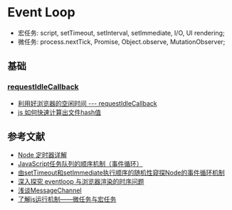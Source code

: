 # Event Loop

- 宏任务: script, setTimeout, setInterval, setImmediate, I/O, UI rendering;
- 微任务: process.nextTick, Promise, Object.observe, MutationObserver;

## 基础

### [requestIdleCallback](https://developer.mozilla.org/zh-CN/docs/Web/API/Window/requestIdleCallback)

- [利用好浏览器的空闲时间 --- requestIdleCallback](https://www.cnblogs.com/Wayou/p/requestIdleCallback.html)
- [js 如何快速计算出文件hash值](https://juejin.cn/post/6932299991012769806)

## 参考文献

- [Node 定时器详解](https://www.ruanyifeng.com/blog/2018/02/node-event-loop.html)
- [JavaScript任务队列的顺序机制（事件循环）](http://www.yangzicong.com/article/3)
- [由setTimeout和setImmediate执行顺序的随机性窥探Node的事件循环机制](https://segmentfault.com/a/1190000013102056)
- [深入探究 eventloop 与浏览器渲染的时序问题](https://www.404forest.com/2017/07/18/how-javascript-actually-works-eventloop-and-uirendering/)
- [浅谈MessageChannel](https://zhuanlan.zhihu.com/p/432726048)
- [了解js运行机制——微任务与宏任务](https://juejin.cn/post/6844903859949830158)
